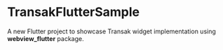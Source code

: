 # TransakFlutterSample

A new Flutter project to showcase Transak widget implementation using **webview_flutter** package. 
